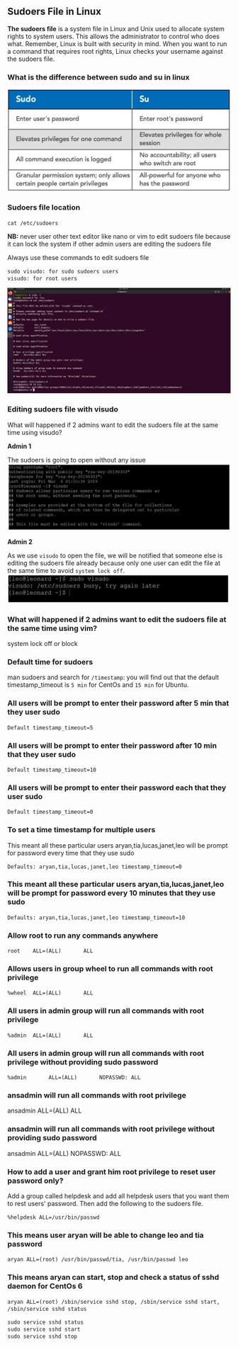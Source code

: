 ## Sudoers File in Linux
**The sudoers file** is a system file in Linux and Unix used to allocate system rights to system users. This allows the administrator to control who does what. Remember, Linux is built with security in mind. When you want to run a command that requires root rights, Linux checks your username against the sudoers file.

### What is the difference between sudo and su in linux
![](/images/sudoers1.JPG)


### Sudoers file location
```
cat /etc/sudoers
```
**NB:** never user other text editor like nano or vim to edit sudoers file because it can lock the system if other admin users are editing the sudoers file

Always use these commands to edit sudoers file
```
sudo visudo: for sudo sudoers users
visudo: for root users
```
![](/images/sudoers2.JPG)

### Editing sudoers file with visudo
What will happened if 2 admins want to edit the sudoers file at the same time using visudo?

**Admin 1**

The sudoers is going to open without any issue
![](/images/sudoers3.JPG)

**Admin 2**

As we use `visudo` to open the file, we will be notified that someone else is editing the sudoers file already because only one user can edit the file at the same time to avoid `system lock off`.
![](/images/sudoers4.JPG)

### What will happened if 2 admins want to edit the sudoers file at the same time using vim?
system lock off or block

### Default time for sudoers 
man sudoers and search for `/timestamp`: you will find out that the default timestamp_timeout is `5 min` for CentOs and `15 min` for Ubuntu. 

### All users will be prompt to enter their password after 5 min that they user sudo
```
Default timestamp_timeout=5  
```

### All users will be prompt to enter their password after 10 min that they user sudo
```
Default timestamp_timeout=10  
```

### All users will be prompt to enter their password each that they user sudo
```
Default timestamp_timeout=0   
```

### To set a time  timestamp for multiple users
This meant all these particular users aryan,tia,lucas,janet,leo will be prompt for password every time that they use sudo
```
Defaults: aryan,tia,lucas,janet,leo timestamp_timeout=0 
```

### This meant all these particular users aryan,tia,lucas,janet,leo will be prompt for password every 10 minutes that they use sudo
```
Defaults: aryan,tia,lucas,janet,leo timestamp_timeout=10 
```

### Allow root to run any commands anywhere
```
root    ALL=(ALL)       ALL
```

### Allows users in group wheel to run all commands with root privilege
```
%wheel  ALL=(ALL)       ALL
```

### All users in admin  group will run all commands with root privilege 
```
%admin  ALL=(ALL)       ALL
```

### All users in admin group will run all commands with root privilege without providing sudo password
```
%admin       ALL=(ALL)       NOPASSWD: ALL
```

### ansadmin will run all commands with root privilege 
ansadmin  ALL=(ALL)       ALL

### ansadmin will run all commands with root privilege without providing sudo password
ansadmin        ALL=(ALL)       NOPASSWD: ALL

### How to add a user and grant him root privilege to reset user password only?
Add a group called helpdesk and add all helpdesk users that you want them to rest users' password. Then add the following to the sudoers file.
```
%helpdesk ALL=/usr/bin/passwd
```

### This means user aryan will be able to change leo and tia password
```
aryan ALL=(root) /usr/bin/passwd/tia, /usr/bin/passwd leo 
```

### This means aryan can start, stop and check a status of sshd daemon for CentOs 6
```
aryan ALL=(root) /sbin/service sshd stop, /sbin/service sshd start, /sbin/service sshd status
```
```
sudo service sshd status
sudo service sshd start
sudo service sshd stop
```
